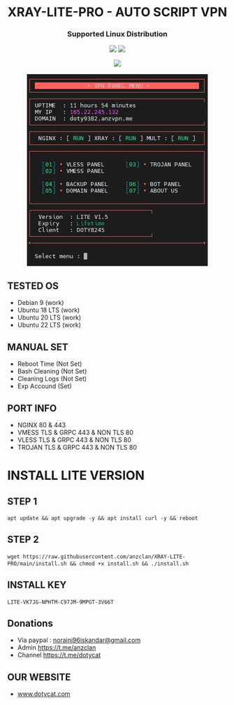 
<h1 align="center">XRAY-LITE-PRO - AUTO SCRIPT VPN</h1>

<h3 align="center">Supported Linux Distribution</h3>
<p align="center"><img src="https://img.shields.io/static/v1?style=for-the-badge&logo=debian&label=Debian%209&message=Buster&color=red"> <img src="https://img.shields.io/static/v1?style=for-the-badge&logo=ubuntu&label=Ubuntu%2018&message=18.04 LTS&color=red"> </p>

<p align="center">
<img height=21 src="https://komarev.com/ghpvc/?username=anzclan">
</p>
<p align="center">
<img src="https://raw.githubusercontent.com/anzclan/XRAY-LITE-PRO/main/qq.jpg" />
</p>

## TESTED OS
* Debian 9 (work)
* Ubuntu 18 LTS (work)
* Ubuntu 20 LTS (work)
* Ubuntu 22 LTS (work)

## MANUAL SET
* Reboot Time (Not Set)
* Bash Cleaning (Not Set)
* Cleaning Logs (Not Set)
* Exp Accound (Set)

## PORT INFO
* NGINX 80 & 443
* VMESS TLS & GRPC 443 & NON TLS 80
* VLESS TLS & GRPC 443 & NON TLS 80
* TROJAN TLS & GRPC 443 & NON TLS 80

# INSTALL LITE VERSION
## STEP 1
<pre><code>apt update && apt upgrade -y && apt install curl -y && reboot</code></pre>
## STEP 2
<pre><code>wget https://raw.githubusercontent.com/anzclan/XRAY-LITE-PRO/main/install.sh && chmod +x install.sh && ./install.sh</code></pre>

## INSTALL KEY
<pre><code>LITE-VK7JG-NPHTM-C97JM-9MPGT-3V66T</code></pre>

## Donations
* Via paypal : noraini96iskandar@gmail.com
* Admin https://t.me/anzclan
* Channel https://t.me/dotycat

## OUR WEBSITE
* www.dotycat.com
